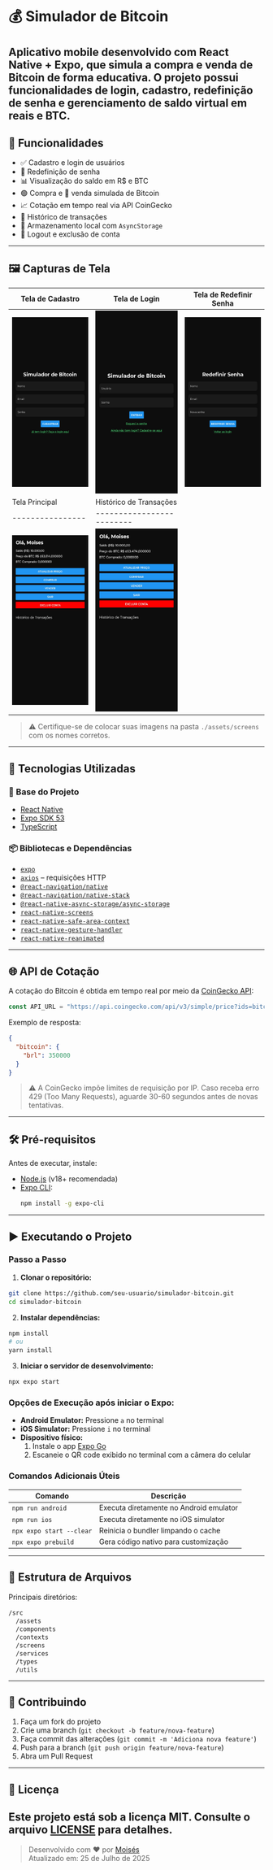 
# 💰 Simulador de Bitcoin
Aplicativo mobile desenvolvido com **React Native + Expo**, que simula a compra e venda de Bitcoin de forma educativa. O projeto possui funcionalidades de login, cadastro, redefinição de senha e gerenciamento de saldo virtual em reais e BTC.
---
## 🧩 Funcionalidades
- ✅ Cadastro e login de usuários
- 🔐 Redefinição de senha
- 📊 Visualização do saldo em R$ e BTC
- 🟢 Compra e 🔴 venda simulada de Bitcoin
- 📈 Cotação em tempo real via API CoinGecko
- 🧾 Histórico de transações
- 👤 Armazenamento local com `AsyncStorage`
- 🚪 Logout e exclusão de conta
---
## 🖼️ Capturas de Tela
| Tela de Cadastro | Tela de Login | Tela de Redefinir Senha |
|------------------|---------------|--------------------------|
| ![Cadastro]( assets/cadastro.png ) | ![Login](assets/login.png ) | ![Reset](assets/redefinirsenha.png ) |
| Tela Principal | Histórico de Transações |
|----------------|-------------------------|
| ![Home]( assets/vender.png) | ![Histórico]( assets/historico.png) |
> ⚠️ Certifique-se de colocar suas imagens na pasta `./assets/screens` com os nomes corretos.
---
## 🚀 Tecnologias Utilizadas
### 🧱 Base do Projeto
- [React Native](https://reactnative.dev/)
- [Expo SDK 53](https://docs.expo.dev/)
- [TypeScript](https://www.typescriptlang.org/)
### 📦 Bibliotecas e Dependências
- [`expo`](https://docs.expo.dev/)
- [`axios`](https://axios-http.com/) – requisições HTTP
- [`@react-navigation/native`](https://reactnavigation.org/)
- [`@react-navigation/native-stack`](https://reactnavigation.org/docs/native-stack-navigator/)
- [`@react-native-async-storage/async-storage`](https://docs.expo.dev/versions/latest/sdk/async-storage/)
- [`react-native-screens`](https://github.com/software-mansion/react-native-screens)
- [`react-native-safe-area-context`](https://github.com/th3rdwave/react-native-safe-area-context)
- [`react-native-gesture-handler`](https://docs.swmansion.com/react-native-gesture-handler/)
- [`react-native-reanimated`](https://docs.swmansion.com/react-native-reanimated/)
---
## 🌐 API de Cotação
A cotação do Bitcoin é obtida em tempo real por meio da [CoinGecko API](https://www.coingecko.com/pt/api):
```typescript
const API_URL = "https://api.coingecko.com/api/v3/simple/price?ids=bitcoin&vs_currencies=brl";
```
Exemplo de resposta:
```json
{
  "bitcoin": {
    "brl": 350000
  }
}
```
> ⚠️ A CoinGecko impõe limites de requisição por IP. Caso receba erro 429 (Too Many Requests), aguarde 30-60 segundos antes de novas tentativas.
---
## 🛠️ Pré-requisitos
Antes de executar, instale:
- [Node.js](https://nodejs.org/) (v18+ recomendada)
- [Expo CLI](https://docs.expo.dev/get-started/installation/):
  ```bash
  npm install -g expo-cli
  ```
---
## ▶️ Executando o Projeto
### Passo a Passo
1. **Clonar o repositório:**
```bash
git clone https://github.com/seu-usuario/simulador-bitcoin.git
cd simulador-bitcoin
```
2. **Instalar dependências:**
```bash
npm install
# ou
yarn install
```
3. **Iniciar o servidor de desenvolvimento:**
```bash
npx expo start
```
### Opções de Execução após iniciar o Expo:
- **Android Emulator:** Pressione `a` no terminal  
- **iOS Simulator:** Pressione `i` no terminal  
- **Dispositivo físico:**  
  1. Instale o app [Expo Go](https://expo.dev/client)  
  2. Escaneie o QR code exibido no terminal com a câmera do celular
### Comandos Adicionais Úteis
| Comando | Descrição |
|---------|-----------|
| `npm run android` | Executa diretamente no Android emulator |
| `npm run ios` | Executa diretamente no iOS simulator |
| `npx expo start --clear` | Reinicia o bundler limpando o cache |
| `npx expo prebuild` | Gera código nativo para customização |
---
## 🧱 Estrutura de Arquivos
Principais diretórios:
```
/src
  /assets
  /components
  /contexts
  /screens
  /services
  /types
  /utils
```
---
## 🤝 Contribuindo
1. Faça um fork do projeto
2. Crie uma branch (`git checkout -b feature/nova-feature`)
3. Faça commit das alterações (`git commit -m 'Adiciona nova feature'`)
4. Push para a branch (`git push origin feature/nova-feature`)
5. Abra um Pull Request
---
## 📄 Licença
Este projeto está sob a licença MIT. Consulte o arquivo [LICENSE](LICENSE) para detalhes.
---
> Desenvolvido com ❤️ por [Moisés](https://github.com/seu-usuario)  
> Atualizado em: 25 de Julho de 2025
```

